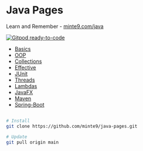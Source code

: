 # Java Pages

Learn and Remember - [minte9.com/java](https://www.minte9.com/java)

[![Gitpod ready-to-code](https://img.shields.io/badge/Gitpod-ready--to--code-blue?logo=gitpod)](https://gitpod.io/#https://github.com/minte9/java-pages)

- [Basics](/src/main/java/com/minte9/basics/) 
- [OOP](/src/main/java/com/minte9/oop/) 
- [Collections](/src/main/java/com/minte9/collections/) 
- [Effective](/src/main/java/com/minte9/effective/)
- [JUnit](/src/test/java/com/minte9/junit/)
- [Threads](/src/main/java/com/minte9/threads/)
- [Lambdas](/src/main/java/com/minte9/lambdas/)
- [JavaFX](/src/main/java/com/minte9/javafx/)
- [Maven](https://github.com/minte9/maven-pages)
- [Spring-Boot](https://github.com/minte9/spring-boot-pages)

##

~~~sh
# Install
git clone https://github.com/minte9/java-pages.git

# Update
git pull origin main
~~~
